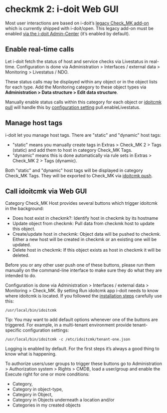 # checkmk 2: i-doit Web GUI

Most user interactions are based on i-doit’s [legacy Check\_MK add-on](./../checkmk.md) which is currently shipped with i-doit/open. This legacy add-on must be enabled [via the i-doit Admin-Center](./../index.md) (it’s enabled by default).

## Enable real-time calls

Let i-doit fetch the status of host and service checks via Livestatus in real-time. Configuration is done via Administration > Interfaces / external data > Monitoring > Livestatus / NDO.

These status calls may be displayed within any object or in the object lists for each type. Add the Monitoring category to these object types via **Administration > Data structure > Edit data structure**.

Manually enable status calls within this category for each object or [idoitcmk pull](./import-inventory-data-into-cmdb.md) will handle this by [configuration setting](./configuration.md) pull.enableLivestatus.

## Manage host tags

i-doit let you manage host tags. There are "static" and "dynamic" host tags:

-   "static" means you manually create tags in Extras > Check_MK 2 > Tags (static) and add them to host in category Check_MK Tags.
-   "dynamic" means this is done automatically via rule sets in Extras > Check_MK 2 > Tags (dynamic).

Both "static" and "dynamic" host tags will be displayed in category Check_MK Tags. They will be exported to Check\_MK via [idoitcmk push](./generate-wato-configuration-base-on-cmdb-data.md).

## Call idoitcmk via Web GUI

Category Check_MK Host provides several buttons which trigger idoitcmk in the background:

-   Does host exist in checkmk?: Identify host in checkmk by its hostname
-   Update object from checkmk: Pull data from checkmk host to update this object.
-   Create/update host in checkmk: Object data will be pushed to checkmk. Either a new host will be created in checkmk or an existing one will be updated.
-   Delete host in checkmk: If this object exists as host in checkmk it will be deleted.

Before you or any other user push one of these buttons, please run them manually on the command-line interface to make sure they do what they are intended to do.

Configuration is done via Administration > Interfaces / external data > Monitoring > Check_MK. By setting Run idoitcmk app i-doit needs to know where idoitcmk is located. If you followed the [installation steps](../../installation/index.md) carefully use this:

```shell
/usr/local/bin/idoitcmk
```

Tip: You may want to add default options whenever one of the buttons are triggered. For example, in a multi-tenant environment provide tenant-specific configuration settings:

```shell
/usr/local/bin/idoitcmk -c /etc/idoitcmk/tenant-one.json
```

Logging is enabled by default. For the first steps it’s always a good thing to know what is happening.

To authorize users/user groups to trigger these buttons go to Administration > Authorization system > Rights > CMDB, load a user/group and enable the Execute right for one or more conditions:

-   Category,
-   Category in object-type,
-   Category in Object,
-   Category in Objects underneath a location and/or
-   Categories in my created objects
